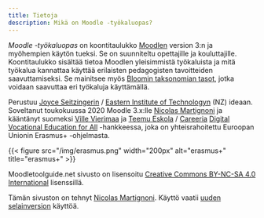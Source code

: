 ```yaml
---
title: Tietoja
description: Mikä on Moodle -työkaluopas?
---
```


*Moodle -työkaluopas* on koontitaulukko [Moodlen](https://moodle.org/) version 3:n ja myöhempien käytön tueksi. Se on suunniteltu opettajille ja kouluttajille. Koontitaulukko sisältää tietoa Moodlen yleisimmistä työkaluista ja mitä työkalua kannattaa käyttää erilaisten pedagogisten tavoitteiden saavuttamiseksi. Se mainitsee myös [Bloomin taksonomian tasot](https://en.wikipedia.org/wiki/Bloom%27s_taxonomy), jotka voidaan saavuttaa eri työkaluja käyttämällä.

Perustuu [Joyce Seitzingerin](https://twitter.com/catspyjamasnz) / [Eastern Institute of Technologyn](https://www.eit.ac.nz/) (NZ) ideaan. Soveltanut toukokuussa 2020 Moodle 3.x:lle [Nicolas Martignoni][nm] ja kääntänyt suomeksi [Ville Vierimaa](https://github.com/KV-Ville) ja [Teemu Eskola](https://github.com/XtraTerrestrial84) / [Careeria](https://www.careeria.fi) [Digital Vocational Education for All](https://www.digivet4all.com) -hankkeessa, joka on yhteisrahoitettu Euroopan Unionin Erasmus+ -ohjelmasta.

{{< figure src="/img/erasmus.png" width="200px" alt="erasmus+" title="erasmus+" >}}

Moodletoolguide.net sivusto on lisensoitu [Creative Commons BY-NC-SA 4.0 International](https://creativecommons.org/licenses/by-nc-sa/4.0/) lisenssillä.

Tämän sivuston on tehnyt [Nicolas Martignoni][nm]. Käyttö vaatii [uuden selainversion](https://browsehappy.com/) käyttöä.

 [nm]: https://blog.martignoni.net/a-propos/
